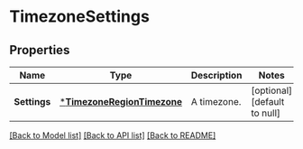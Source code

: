 # TimezoneSettings

## Properties
Name | Type | Description | Notes
------------ | ------------- | ------------- | -------------
**Settings** | [***TimezoneRegionTimezone**](TimezoneRegionTimezone.md) | A timezone. | [optional] [default to null]

[[Back to Model list]](../README.md#documentation-for-models) [[Back to API list]](../README.md#documentation-for-api-endpoints) [[Back to README]](../README.md)


